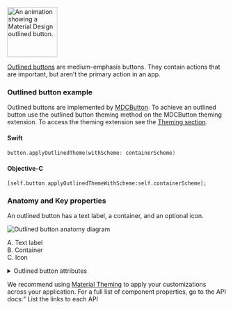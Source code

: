 <img src="assets/outlined.gif" alt="An animation showing a Material Design outlined button." width="115">

[Outlined buttons](https://material.io/components/buttons/#outlined-button) are medium-emphasis buttons. They contain actions that are important, but aren’t the primary action in an app.

### Outlined button example

Outlined buttons are implemented by [MDCButton](https://material.io/develop/ios/components/buttons/api-docs/Classes/MDCButton.html). To achieve an outlined button use the outlined button theming method on the MDCButton theming extension. To access the theming extension see the [Theming section](#theming). 

<!--<div class="material-code-render" markdown="1">-->
#### Swift
```swift
button.applyOutlinedTheme(withScheme: containerScheme)
```

#### Objective-C

```objc
[self.button applyOutlinedThemeWithScheme:self.containerScheme];
```
<!--</div>-->

### Anatomy and Key properties

An outlined button has a text label, a container, and an optional icon.

![Outlined button anatomy diagram](docs/assets/outlined-button-diagram.png)

A. Text label<br>
B. Container<br>
C. Icon<br>

<details>
<summary>Outlined button attributes</summary>
<br>

|  | Attribute | Related method(s) | Default value |
| --- | --- | --- | --- |
| **Text label** | <a href="https://developer.apple.com/documentation/uikit/uibutton/1623992-titlelabel"><code>titleLabel</code></a> | <a href="https://developer.apple.com/documentation/uikit/uibutton/1624018-settitle"><code>setTitle:forState:</code></a> <a href="https://developer.apple.com/documentation/uikit/uibutton/1624022-title"><code>titleForState:</code></a> | A system value |
| **Container** |  | <a href="https://material.io/develop/ios/components/buttons/api-docs/Classes/MDCButton.html#/c:objc(cs)MDCButton(im)setBorderColor:forState:"><code>setBorderColor:forState:</code></a> | On surface color at 12% opacity |
| |  | <a href="https://material.io/develop/ios/components/buttons/api-docs/Classes/MDCButton.html#/c:objc(cs)MDCButton(im)setBorderWidth:forState:"><code>setBorderWidth:forState:</code></a> | 1 |
| **Icon** | <a href="https://developer.apple.com/documentation/uikit/uibutton/1624033-imageview"><code>imageView</code></a> | <a href="https://developer.apple.com/documentation/uikit/uibutton/1623997-setimage"><code>setImage:forState:</code></a> <a href="https://developer.apple.com/documentation/uikit/uibutton/1624026-image"><code>imageForState:</code></a> | <code>nil</code> |

</details>

We recommend using [Material Theming](https://material.io/components/\Buttons/#theming) to apply your customizations across your application. For a full list of component properties, go to the API docs:"
List the links to each API
